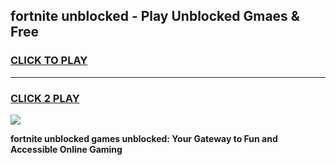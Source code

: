 
## fortnite unblocked - Play Unblocked Gmaes & Free
<h3>
<a href="https://premium.freeplayer.one?title=fortnite_unblocked&ref=19F">CLICK TO PLAY</a></h3>
<hr>

<h3>
<a href="https://premium.freeplayer.one?title=fortnite_unblocked&ref=19F">CLICK 2 PLAY</a>
  
</h3>

<a href="https://premium.freeplayer.one?title=fortnite_unblocked&ref=19F/"><img src="https://clearcache.store/games.png"></a>


**fortnite unblocked games unblocked: Your Gateway to Fun and Accessible Online Gaming**
